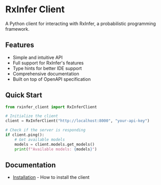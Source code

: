 # RxInfer Client

A Python client for interacting with RxInfer, a probabilistic programming framework.

## Features

- Simple and intuitive API
- Full support for RxInfer's features
- Type hints for better IDE support
- Comprehensive documentation
- Built on top of OpenAPI specification

## Quick Start

```python
from rxinfer_client import RxInferClient

# Initialize the client
client = RxInferClient("http://localhost:8000", "your-api-key")

# Check if the server is responding
if client.ping():
    # Get available models
    models = client.models.get_models()
    print(f"Available models: {models}")
```

## Documentation

- [Installation](installation.md) - How to install the client
